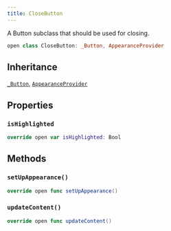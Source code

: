 ```yaml
---
title: CloseButton
---
```


A Button subclass that should be used for closing.

``` swift
open class CloseButton: _Button, AppearanceProvider 
```

## Inheritance

[`_Button`](_button), [`AppearanceProvider`](../utils/appearance-provider)

## Properties

### `isHighlighted`

``` swift
override open var isHighlighted: Bool 
```

## Methods

### `setUpAppearance()`

``` swift
override open func setUpAppearance() 
```

### `updateContent()`

``` swift
override open func updateContent() 
```
